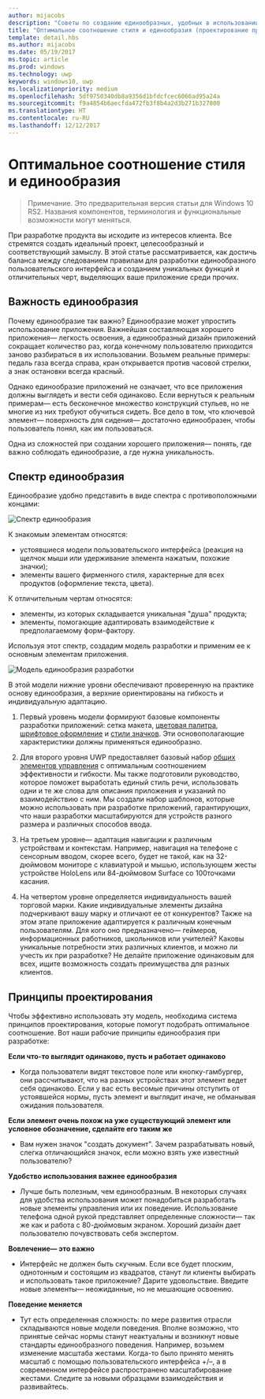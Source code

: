 ```yaml
---
author: mijacobs
description: "Советы по созданию единообразных, удобных в использовании приложений, в которых проявляются оригинальность и творческий подход."
title: "Оптимальное соотношение стиля и единообразия (проектирование приложений UWP)"
template: detail.hbs
ms.author: mijacobs
ms.date: 05/19/2017
ms.topic: article
ms.prod: windows
ms.technology: uwp
keywords: windows10, uwp
ms.localizationpriority: medium
ms.openlocfilehash: 5df9750340db8a9356d1bfdcfcec6066ad95a24a
ms.sourcegitcommit: f9a4854b6aecfda472fb3f8b4a2d3b271b327800
ms.translationtype: HT
ms.contentlocale: ru-RU
ms.lasthandoff: 12/12/2017
---
```

# <a name="balancing-style-and-consistency"></a>Оптимальное соотношение стиля и единообразия

 

> Примечание. Это предварительная версия статьи для Windows 10 RS2. Названия компонентов, терминология и функциональные возможности могут меняться.

При разработке продукта вы исходите из интересов клиента. Все стремятся создать идеальный проект, целесообразный и соответствующий замыслу. В этой статье рассматривается, как достичь баланса между следованием правилам для разработки единообразного пользовательского интерфейса и созданием уникальных функций и отличительных черт, выделяющих ваше приложение среди прочих. 

 
## <a name="the-importance-of-consistency"></a>Важность единообразия
Почему единообразие так важно? Единообразие может упростить использование приложения. Важнейшая составляющая хорошего приложения— легкость освоения, а единообразный дизайн приложений сокращает количество раз, когда конечному пользователю приходится заново разбираться в их использовании. Возьмем реальные примеры: педаль газа всегда справа, кран открывается против часовой стрелки, а знак остановки всегда красный. 

Однако единообразие приложений не означает, что все приложения должны выглядеть и вести себя одинаково. Если вернуться к реальным примерам— есть бесконечное множество конструкций стульев, но не многие из них требуют обучиться сидеть. Все дело в том, что ключевой элемент— поверхность для сидения— достаточно единообразен, чтобы пользователь понял, как им пользоваться. 

Одна из сложностей при создании хорошего приложения— понять, где важно соблюдать единообразие, а где нужна уникальность. 

## <a name="the-consistency-spectrum"></a>Спектр единообразия
 Единообразие удобно представить в виде спектра с противоположными концами:


![Спектр единообразия](images/consistency/consistency-spectrum.png)

К знакомым элементам относятся:
-   устоявшиеся модели пользовательского интерфейса (реакция на щелчок мыши или удерживание элемента нажатым, похожие значки);
-   элементы вашего фирменного стиля, характерные для всех продуктов (оформление текста, цвета).

К отличительным чертам относятся:
-   элементы, из которых складывается уникальная "душа" продукта;
-   элементы, помогающие адаптировать взаимодействие к предполагаемому форм-фактору.

Используя этот спектр, создадим модель разработки и применим ее к основным элементам приложения. 

![Модель единообразия разработки](images/consistency/design-consistency-model.png)

В этой модели нижние уровни обеспечивают проверенную на практике основу единообразия, а верхние ориентированы на гибкость и индивидуальную адаптацию.  

1. Первый уровень модели формируют базовые компоненты разработки приложений: сетка макета, [цветовая палитра](color.md), [шрифтовое оформление](typography.md) и [стили значков](icons.md). Эти основополагающие характеристики должны применяться единообразно. 

2. Для второго уровня UWP предоставляет базовый набор [общих элементов управления](../controls-and-patterns/index.md) с оптимальным соотношением эффективности и гибкости. Мы также подготовили руководство, которое поможет выработать единый стиль речи, использовать одни и те же слова для описания приложения и указаний по взаимодействию с ним. Мы создали набор шаблонов, которые можно использовать при разработке приложений, гарантирующих, что наши разработки масштабируются для устройств разного размера и различных способов ввода. 
3. На третьем уровне— адаптация навигации к различным устройствам и контекстам. Например, навигация на телефоне с сенсорным вводом, скорее всего, будет не такой, как на 32-дюймовом мониторе с клавиатурой и мышью, использующем жесты устройстве HoloLens или 84-дюймовом Surface со 100точками касания.
4. На четвертом уровне определяется индивидуальность вашей торговой марки. Какие индивидуальные элементы дизайна подчеркивают вашу марку и отличают ее от конкурентов? Также на этом этапе приложение адаптируется к различным конечным пользователям. Для кого оно предназначено— геймеров, информационных работников, школьников или учителей? Каковы уникальные потребности этих различных клиентов, и можно ли учесть их при разработке? Не делайте приложение одинаковым для всех, ищите возможность создать преимущества для разных клиентов.  


## <a name="design-principles"></a>Принципы проектирования
Чтобы эффективно использовать эту модель, необходима система принципов проектирования, которые помогут подобрать оптимальное соотношение. Вот наши рабочие принципы единообразия при разработке:

**Если что-то выглядит одинаково, пусть и работает одинаково**
-   Когда пользователи видят текстовое поле или кнопку-гамбургер, они рассчитывают, что на разных устройствах этот элемент ведет себя одинаково. Если у вас есть весомые причины отступить от устоявшейся нормы, пусть элемент и выглядит иначе, не обманывая ожидания пользователя.

**Если элемент очень похож на уже существующий элемент или условное обозначение, сделайте его таким же**
-   Вам нужен значок "создать документ". Зачем разрабатывать новый, слегка отличающийся значок, если можно взять уже известный пользователю?

**Удобство использования важнее единообразия**
-   Лучше быть полезным, чем единообразным. В некоторых случаях для удобства использования может понадобиться разработать новые элементы управления или их поведение. Использование телефона одной рукой представляет определенные сложности— так же как и работа с 80-дюймовым экраном. Хороший дизайн дает пользователю почувствовать себя экспертом. 

**Вовлечение— это важно**
-   Интерфейс не должен быть скучным. Если все будет плоским, однотонным и состоящим из квадратов, станут ли клиенты выбирать и использовать такое приложение? Дарите удовольствие. Введите новые элементы— неожиданные, но не мешающие освоению. 

**Поведение меняется**
-   Тут есть определенная сложность: по мере развития отрасли складываются новые модели поведения. Вполне возможно, что принятые сейчас нормы станут неактуальны и возникнут новые стандарты единообразного поведения. Например, возьмем изменение масштаба жестами. Когда-то было принято менять масштаб с помощью пользовательского интерфейса +/–, а в современном интерфейсе распространено масштабирование жестами. Следите за новыми образцами взаимодействия и развивайтесь. 
